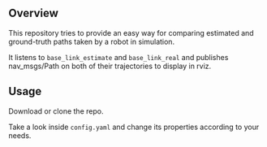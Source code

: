 ## Overview
This repository tries to provide an easy way for comparing estimated 
and ground-truth paths taken by a robot in simulation.

It listens to `base_link_estimate` and `base_link_real` and publishes
nav_msgs/Path on both of their trajectories to display in rviz.


## Usage
Download or clone the repo.

Take a look inside `config.yaml` and change its properties according to your needs.
